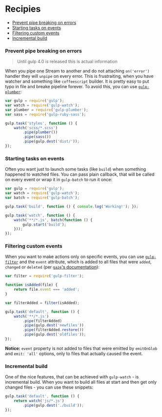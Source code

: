 # Recipies

 * [Prevent pipe breaking on errors](#prevent-pipe-breaking-on-errors)
 * [Starting tasks on events](#starting-tasks-on-events)
 * [Filtering custom events](#filtering-custom-events)
 * [Incremental build](#incremental-build)

### Prevent pipe breaking on errors

> Until gulp 4.0 is released this is actual information

When you pipe one Stream to another and do not attaching `on('error')` handler they will `unpipe` on every error. This is frustraiting, when you have watcher and something like `coffeescript` builder. It is pretty easy to put typo in file and breake pipeline forever. To avoid this, you can use [`gulp-plumber`](https://github.com/floatdrop/gulp-plumber):

```js
var gulp = require('gulp');
var watch = require('gulp-watch');
var plumber = require('gulp-plumber');
var sass = require('gulp-ruby-sass');

gulp.task('styles', function () {  
    watch('scss/*.scss')
        .pipe(plumber())
        .pipe(sass())
        .pipe(gulp.dest('dist/'));
});
```

### Starting tasks on events

Often you want just to launch some tasks (like `build`) when something happened to watched files. You can pass plain callback, that will be called on every event or wrap it in `gulp-batch` to run it once:

```js
var gulp = require('gulp');
var watch = require('gulp-watch');
var batch = require('gulp-batch');

gulp.task('build', function () { console.log('Working!'); });

gulp.task('watch', function () {
    watch('**/*.js', batch(function () {
        gulp.start('build');
    }));
});
```

### Filtering custom events

When you want to make actions only on specific events, you can use [`gulp-filter`](https://github.com/sindresorhus/gulp-filter) and the `event` attribute, which is added to all files that were `added`, `changed` or `deleted` (per [`gaze`'s documentation](https://github.com/shama/gaze#events)):

```js
var filter = require('gulp-filter');

function isAdded(file) {
    return file.event === 'added';
}

var filterAdded = filter(isAdded);

gulp.task('default', function () {
    watch('**/*.js')
        .pipe(filterAdded)
        .pipe(gulp.dest('newfiles'))
        .pipe(filterAdded.restore())
        .pipe(gulp.dest('oldfiles'));
});
```

**Notice:** `event` property is not added to files that were emitted by `emitOnGlob` and `emit: 'all'` options, only to files that actually caused the event.

### Incremental build

One of the nice features, that can be achieved with `gulp-watch` - is incremental build.
When you want to build all files at start and then get only changed files - you can use these snippets:

```js
gulp.task('default', function () {
    return watch('js/*.js')
        .pipe(gulp.dest('./build'));
});
```
